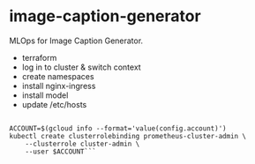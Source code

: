 # image-caption-generator
MLOps for Image Caption Generator.

- terraform
- log in to cluster & switch context
- create namespaces
- install nginx-ingress
- install model
- update /etc/hosts

```

ACCOUNT=$(gcloud info --format='value(config.account)')
kubectl create clusterrolebinding prometheus-cluster-admin \
    --clusterrole cluster-admin \
    --user $ACCOUNT```

